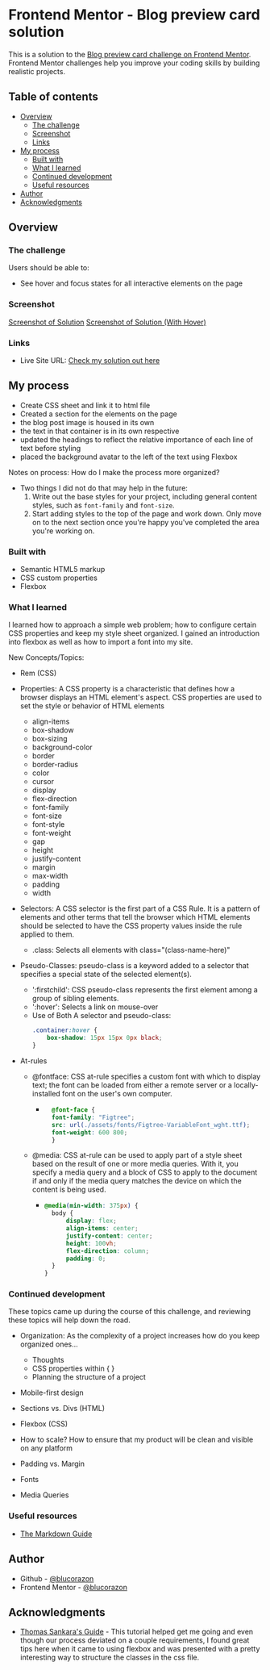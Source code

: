 # Frontend Mentor - Blog preview card solution

This is a solution to the [Blog preview card challenge on Frontend Mentor](https://www.frontendmentor.io/challenges/blog-preview-card-ckPaj01IcS). Frontend Mentor challenges help you improve your coding skills by building realistic projects. 

## Table of contents

- [Overview](#overview)
  - [The challenge](#the-challenge)
  - [Screenshot](#screenshot)
  - [Links](#links)
- [My process](#my-process)
  - [Built with](#built-with)
  - [What I learned](#what-i-learned)
  - [Continued development](#continued-development)
  - [Useful resources](#useful-resources)
- [Author](#author)
- [Acknowledgments](#acknowledgments)

## Overview

### The challenge

Users should be able to:

- See hover and focus states for all interactive elements on the page

### Screenshot

[Screenshot of Solution](./assets/images/blog-preview-solution.png)
[Screenshot of Solution (With Hover)](./assets/images/blog-preview-solution-hover.png)

### Links

- Live Site URL: [Check my solution out here](https://blucorazon.github.io/blog-preview-card/)

## My process
- Create CSS sheet and link it to html file
- Created a section for the elements on the page
- the blog post image is housed in its own <div>
- the text in that container is in its own respective <div>
- updated the headings to reflect the relative importance of each line of text before styling
- placed the background avatar to the left of the text using Flexbox

Notes on process: How do I make the process more organized?
- Two things I did not do that may help in the future:
  1. Write out the base styles for your project, including general content styles, such as `font-family` and `font-size`.
  2. Start adding styles to the top of the page and work down. Only move on to the next section once you're happy you've completed the area you're working on.

### Built with

- Semantic HTML5 markup
- CSS custom properties
- Flexbox

### What I learned

I learned how to approach a simple web problem; how to configure certain CSS properties and keep my style sheet organized.
I gained an introduction into flexbox as well as how to import a font into my site. 

New Concepts/Topics:
- Rem (CSS)

- Properties: A CSS property is a characteristic that defines how a browser displays an HTML element's aspect. CSS properties are used to set the style or behavior of HTML elements
  - align-items
  - box-shadow
  - box-sizing
  - background-color
  - border
  - border-radius
  - color
  - cursor
  - display
  - flex-direction
  - font-family
  - font-size
  - font-style
  - font-weight
  - gap
  - height
  - justify-content
  - margin
  - max-width
  - padding
  - width


- Selectors: A CSS selector is the first part of a CSS Rule. It is a pattern of elements and other terms that tell the browser which HTML elements should be selected to have the CSS property values inside the rule applied to them.
  - .class: Selects all elements with class="(class-name-here)"

- Pseudo-Classes: pseudo-class is a keyword added to a selector that specifies a special state of the selected element(s).
  - ':firstchild':  CSS pseudo-class represents the first element among a group of sibling elements.
  - ':hover': Selects a link on mouse-over
  - Use of Both A selector and pseudo-class:
    ```css
    .container:hover {
        box-shadow: 15px 15px 0px black;
    }
    ```

- At-rules
  - @fontface: CSS at-rule specifies a custom font with which to display text; the font can be loaded from either a remote server or a locally-installed font on the user's own computer.
    - ```css
        @font-face {
        font-family: "Figtree";
        src: url(./assets/fonts/Figtree-VariableFont_wght.ttf);
        font-weight: 600 800;
        }
      ```
  - @media: CSS at-rule can be used to apply part of a style sheet based on the result of one or more media queries. With it, you specify a media query and a block of CSS to apply to the document if and only if the media query matches the device on which the content is being used.
    - ```css
      @media(min-width: 375px) {
        body {
            display: flex;
            align-items: center;
            justify-content: center;
            height: 100vh;
            flex-direction: column;
            padding: 0;
        }
      }
      ```

### Continued development
These topics came up during the course of this challenge, and reviewing these topics will help down the road. 
- Organization: As the complexity of a project increases how do you keep organized ones...
  - Thoughts
  - CSS properties within { }
  - Planning the structure of a project

- Mobile-first design
- Sections vs. Divs (HTML)
- Flexbox (CSS)
- How to scale? How to ensure that my product will be clean and visible on any platform
- Padding vs. Margin
- Fonts
- Media Queries

### Useful resources

- [The Markdown Guide](https://www.markdownguide.org/)


## Author

- Github - [@blucorazon](https://www.github.com/blucorazon)
- Frontend Mentor - [@blucorazon](https://www.frontendmentor.io/profile/blucorazon)

## Acknowledgments
- [Thomas Sankara's Guide](https://www.youtube.com/watch?v=3n22cowxoKU) - This tutorial helped get me going and even though our process deviated on a couple requirements, I found great tips here when it came to using flexbox and was presented with a pretty interesting way to structure the classes in the css file. 